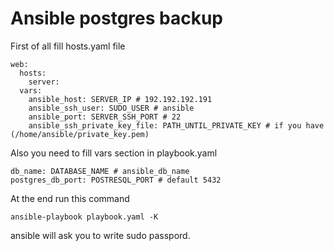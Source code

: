 # Ansible postgres backup

First of all fill hosts.yaml file
```
web:
  hosts:
    server:
  vars:
    ansible_host: SERVER_IP # 192.192.192.191
    ansible_ssh_user: SUDO_USER # ansible
    ansible_port: SERVER_SSH_PORT # 22
    ansible_ssh_private_key_file: PATH_UNTIL_PRIVATE_KEY # if you have (/home/ansible/private_key.pem)
```

Also you need to fill vars section in playbook.yaml

```
db_name: DATABASE_NAME # ansible_db_name
postgres_db_port: POSTRESQL_PORT # default 5432
```

At the end run this command
```
ansible-playbook playbook.yaml -K
```
ansible will ask you to write sudo passpord.